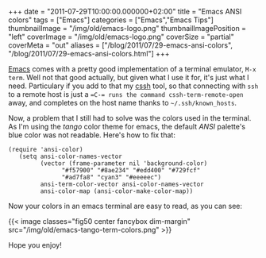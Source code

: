 +++
date = "2011-07-29T10:00:00.000000+02:00"
title = "Emacs ANSI colors"
tags = ["Emacs"]
categories = ["Emacs","Emacs Tips"]
thumbnailImage = "/img/old/emacs-logo.png"
thumbnailImagePosition = "left"
coverImage = "/img/old/emacs-logo.png"
coverSize = "partial"
coverMeta = "out"
aliases = ["/blog/2011/07/29-emacs-ansi-colors",
           "/blog/2011/07/29-emacs-ansi-colors.html"]
+++

[Emacs](http://tapoueh.org/emacs/index.html) comes with a pretty good implementation of a terminal emulator, 
`M-x
term`.  Well not that good actually, but given what I use it for, it's just
what I need.  Particulary if you add to that my 
[cssh](http://tapoueh.org/emacs/cssh.html) tool, so that
connecting with 
`ssh` to a remote host is just a 
`=C-= runs the command
cssh-term-remote-open` away, and completes on the host name thanks to
`~/.ssh/known_hosts`.

Now, a problem that I still had to solve was the colors used in the
terminal.  As I'm using the 
*tango* color theme for emacs, the default 
*ANSI*
palette's blue color was not readable.  Here's how to fix that:

~~~
(require 'ansi-color)
   (setq ansi-color-names-vector
         (vector (frame-parameter nil 'background-color)
    	       "#f57900" "#8ae234" "#edd400" "#729fcf"
    	       "#ad7fa8" "cyan3" "#eeeeec")
         ansi-term-color-vector ansi-color-names-vector
         ansi-color-map (ansi-color-make-color-map))
~~~


Now your colors in an emacs terminal are easy to read, as you can see:

    

{{< image classes="fig50 center fancybox dim-margin" src="/img/old/emacs-tango-term-colors.png" >}}



Hope you enjoy!  
